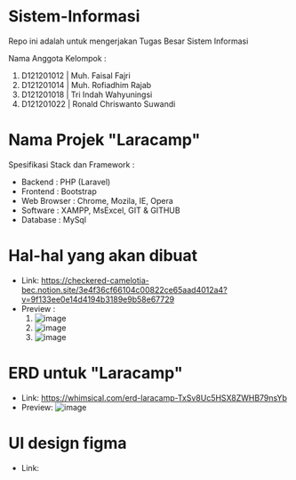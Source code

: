 # Sistem-Informasi

Repo ini adalah untuk mengerjakan Tugas Besar Sistem Informasi

Nama Anggota Kelompok :
 1. D121201012 | Muh. Faisal Fajri
 2. D121201014 | Muh. Rofiadhim Rajab
 3. D121201018 | Tri Indah Wahyuningsi
 4. D121201022 | Ronald Chriswanto Suwandi

# Nama Projek "Laracamp" 
Spesifikasi Stack dan Framework :
 - Backend     : PHP (Laravel)
 - Frontend    : Bootstrap
 - Web Browser : Chrome, Mozila, IE, Opera
 - Software    : XAMPP, MsExcel, GIT & GITHUB
 - Database    : MySql

# Hal-hal yang akan dibuat
  - Link: https://checkered-camelotia-bec.notion.site/3e4f36cf66104c00822ce65aad4012a4?v=9f133ee0e14d4194b3189e9b58e67729
  - Preview :
    1. ![image](https://user-images.githubusercontent.com/102713426/202832220-f3150ae5-ff92-4415-85e0-5892faa67a97.png)
    2. ![image](https://user-images.githubusercontent.com/102713426/202832232-ec255c93-d240-4168-8e0a-3e387471f08b.png)
    3. ![image](https://user-images.githubusercontent.com/102713426/202832239-21978472-290b-4fbd-80e0-f3a92702fd1d.png)
    
# ERD untuk "Laracamp"
  - Link: https://whimsical.com/erd-laracamp-TxSv8Uc5HSX8ZWHB79nsYb
  - Preview: ![image](https://user-images.githubusercontent.com/102713426/202832165-ebf2d1dd-14ac-41d2-b704-e737525e57e0.png)
  

# UI design figma
  - Link:  
